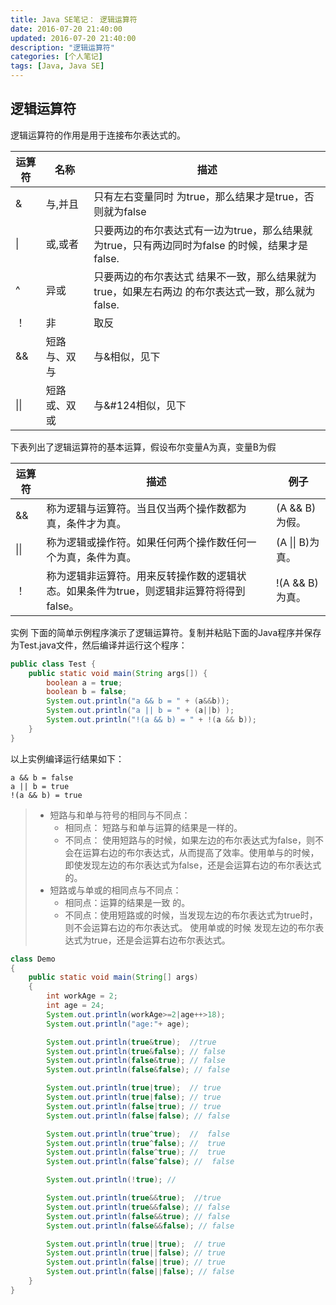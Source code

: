 ```yaml
---
title: Java SE笔记： 逻辑运算符
date: 2016-07-20 21:40:00
updated: 2016-07-20 21:40:00
description: "逻辑运算符"
categories: [个人笔记]
tags: [Java, Java SE]
---
```


## 逻辑运算符
逻辑运算符的作用是用于连接布尔表达式的。

|运算符          |名称          |描述                                                                              |
|---            |-------------|---------------------------------------------------------------------------------|
|&	            |与,并且	      |只有左右变量同时 为true，那么结果才是true，否则就为false                                 |
|&#124;	        |或,或者	      |只要两边的布尔表达式有一边为true，那么结果就为true，只有两边同时为false 的时候，结果才是false. |
|^	            |异或	      |只要两边的布尔表达式 结果不一致，那么结果就为true，如果左右两边 的布尔表达式一致，那么就为false. |
|！	            |非	          |取反                                                                              |
|&&	            |短路与、双与	  |与&相似，见下                                                                       |
|&#124;&#124;   |短路或、双或	  |与&#124相似，见下                                                                   |

下表列出了逻辑运算符的基本运算，假设布尔变量A为真，变量B为假

|运算符	        |描述	                                                                      |例子
|---------------|-----------------------------------------------------------------------------|-------------------
|&&	            |称为逻辑与运算符。当且仅当两个操作数都为真，条件才为真。	                              |(A && B)为假。
|&#124;&#124;	|称为逻辑或操作符。如果任何两个操作数任何一个为真，条件为真。	                          |(A &#124;&#124; B)为真。
|！	            |称为逻辑非运算符。用来反转操作数的逻辑状态。如果条件为true，则逻辑非运算符将得到	false。	  |!(A && B)为真。

实例 下面的简单示例程序演示了逻辑运算符。复制并粘贴下面的Java程序并保存为Test.java文件，然后编译并运行这个程序：
```java
public class Test {
    public static void main(String args[]) {
        boolean a = true;
        boolean b = false;
        System.out.println("a && b = " + (a&&b));
        System.out.println("a || b = " + (a||b) );
        System.out.println("!(a && b) = " + !(a && b));
    }
}
```
以上实例编译运行结果如下：
```
a && b = false
a || b = true
!(a && b) = true
```

> - 短路与和单与符号的相同与不同点：
>   - 相同点： 短路与和单与运算的结果是一样的。
>   - 不同点： 使用短路与的时候，如果左边的布尔表达式为false，则不会在运算右边的布尔表达式，从而提高了效率。使用单与的时候，即使发现左边的布尔表达式为false，还是会运算右边的布尔表达式的。
> - 短路或与单或的相同点与不同点：
>   - 相同点：运算的结果是一致 的。
>   - 不同点：使用短路或的时候，当发现左边的布尔表达式为true时，则不会运算右边的布尔表达式。 使用单或的时候 发现左边的布尔表达式为true，还是会运算右边布尔表达式。

```java
class Demo
{
    public static void main(String[] args) 
    {
        int workAge = 2;
        int age = 24;
        System.out.println(workAge>=2|age++>18);
        System.out.println("age:"+ age);

        System.out.println(true&true);  //true
        System.out.println(true&false); // false
        System.out.println(false&true); // false
        System.out.println(false&false); // false

        System.out.println(true|true);  // true
        System.out.println(true|false); // true
        System.out.println(false|true); // true
        System.out.println(false|false); // false

        System.out.println(true^true);  //  false
        System.out.println(true^false); //  true
        System.out.println(false^true); //  true
        System.out.println(false^false); //  false

        System.out.println(!true); // 

        System.out.println(true&&true);  //true
        System.out.println(true&&false); // false
        System.out.println(false&&true); // false
        System.out.println(false&&false); // false

        System.out.println(true||true);  // true
        System.out.println(true||false); // true
        System.out.println(false||true); // true
        System.out.println(false||false); // false
    }
}
```